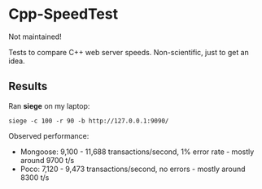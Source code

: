 # Cpp-SpeedTest

Not maintained!

Tests to compare C++ web server speeds.
Non-scientific, just to get an idea.


## Results

Ran **siege** on my laptop:

    siege -c 100 -r 90 -b http://127.0.0.1:9090/

Observed performance:

* Mongoose: 9,100 - 11,688 transactions/second, 1% error rate - mostly around 9700 t/s
* Poco:     7,120 - 9,473 transactions/second, no errors - mostly around 8300 t/s
